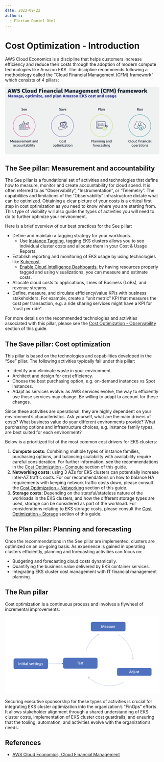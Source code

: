 ```yaml
---
date: 2023-09-22
authors: 
  - Florian Daniel Otel
---
```

# Cost Optimization - Introduction
AWS Cloud Economics is a discipline that helps customers increase efficiency and reduce their costs through the adoption of modern compute technologies like Amazon EKS. The discipline recommends following a methodology called the “Cloud Financial Management (CFM) framework” which consists of 4 pillars: 

![CFM Framework](/content/images/cfm_framework.png)

## The See pillar: Measurement and accountability 
The See pillar is a foundational set of activities and technologies that define how to measure, monitor and create accountability for cloud spend. It is often referred to as “Observability”, “Instrumentation”, or “Telemetry”. The capabilities and limitations of the “Observability” infrastructure dictate what can be optimized. Obtaining a clear picture of your costs is a critical first step in cost optimization as you need to know where you are starting from. This type of visibility will also guide the types of activities you will need to do to further optimize your environment.  

Here is a brief overview of our best practices for the See pillar:

* Define and maintain a tagging strategy for your workloads. 
    * Use [Instance Tagging](https://docs.aws.amazon.com/eks/latest/userguide/eks-using-tags.html#tag-resources-for-billing), tagging EKS clusters allows you to see individual cluster costs and allocate them in your Cost & Usage Reports. 
* Establish reporting and monitoring of EKS usage by using technologies like [Kubecost](https://docs.kubecost.com/install-and-configure/install/provider-installations/aws-eks-cost-monitoring). 
    * [Enable Cloud Intelligence Dashboards](https://wellarchitectedlabs.com/cost/200_labs/200_enterprise_dashboards/), by having resources properly tagged and using visualizations, you can measure and estimate costs.
* Allocate cloud costs to applications, Lines of Business (LoBs), and revenue streams.
* Define, measure, and circulate efficiency/value KPIs with business stakeholders. For example, create a “unit metric” KPI that measures the cost per transaction, e.g. a ride sharing services might have a KPI for “cost per ride”.  

For more details on the recommended technologies and activities associated with this pillar, please see the [Cost Optimization - Observability](/content/cost_optimization/cost_opt_observability.md) section of this guide. 

## The Save pillar: Cost optimization 

This pillar is based on the technologies and capabilities developed in the “See” pillar. The following activities typically fall under this pillar: 

* Identify and eliminate waste in your environment. 
* Architect and design for cost efficiency.
* Choose the best purchasing option, e.g. on-demand instances vs Spot instances.
* Adapt as services evolve: as AWS services evolve, the way to efficiently use those services may change. Be willing to adapt to account for these changes. 

Since these activities are operational, they are highly dependent on your environment’s characteristics. Ask yourself, what are the main drivers of costs? What business value do your different environments provide? What purchasing options and infrastructure choices, e.g. instance family types, are best suited for each environment?  

Below is a prioritized list of the most common cost drivers for EKS clusters:

1. **Compute costs:** Combining multiple types of instance families, purchasing options, and balancing scalability with availability require careful consideration. For further information, see the recommendations in the [Cost Optimization - Compute](/content/cost_optimization/cost_opt_compute.md) section of this guide. 
2. **Networking costs:** using 3 AZs for EKS clusters can potentially increase inter-AZ traffic costs. For our recommendations on how to balance HA requirements with keeping network traffic costs down, please consult the [Cost Optimization - Networking](/content/cost_optimization/cost_opt_networking.md) section of this guide. 
3. **Storage costs:** Depending on the stateful/stateless nature of the workloads in the EKS clusters, and how the different storage types are used, storage can be considered as part of the workload. For considerations relating to EKS storage costs, please consult the [Cost Optimization - Storage](/content/cost_optimization/cost_opt_storage.md) section of this guide.

## The Plan pillar:  Planning and forecasting

Once the recommendations in the See pillar are implemented, clusters are optimized on an on-going basis. As experience is gained in operating clusters efficiently, planning and forecasting activities can focus on:

* Budgeting and forecasting cloud costs dynamically. 
* Quantifying the business value delivered by EKS container services.
* Integrating EKS cluster cost management with IT financial management planning. 

## The Run pillar 

Cost optimization is a continuous process and involves a flywheel of incremental improvements: 

![Cost optimization flywheel](/content/images/flywheel.png)

Securing executive sponsorship for these types of activities is crucial for integrating EKS cluster optimization into the organization’s “FinOps” efforts. It allows stakeholder alignment through a shared understanding of EKS cluster costs, implementation of EKS cluster cost guardrails, and ensuring that the tooling, automation, and activities evolve with the organization’s needs. 


## References
* [AWS Cloud Economics, Cloud Financial Management](https://aws.amazon.com/aws-cost-management/)



